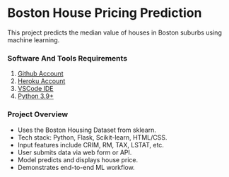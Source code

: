 # Boston House Pricing Prediction

This project predicts the median value of houses in Boston suburbs using machine learning.

### Software And Tools Requirements
1. [Github Account](https://github.com)  
2. [Heroku Account](https://heroku.com)  
3. [VSCode IDE](https://code.visualstudio.com/)  
4. [Python 3.9+](https://www.python.org/downloads/)  

### Project Overview
- Uses the Boston Housing Dataset from sklearn.  
- Tech stack: Python, Flask, Scikit-learn, HTML/CSS.  
- Input features include CRIM, RM, TAX, LSTAT, etc.  
- User submits data via web form or API.  
- Model predicts and displays house price.  
- Demonstrates end-to-end ML workflow.  
